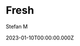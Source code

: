 ---
title: Fresh
github: https://github.com/StefMa/hugo-fresh
demo: https://hugo-fresh.vercel.app/
author: Stefan M
author_link: https://github.com/StefMa
date: 2023-01-10T00:00:00.000Z
description: Fresh is Gorgeous hugo bussiness theme.
ssg:
  - Hugo
css:
  - Bulma
cms:
  - Markdown
category:
  - Business
  - Sass
draft: false
---
